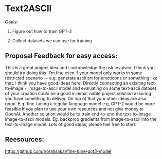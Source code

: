 # Text2ASCII


Goals: 

1. Figure out how to train GPT-3

2. Collect datasets we can use for training


## Proposal Feedback for easy access:

This is a great project idea and I acknowledge the risk involved. I think you should try doing this. I'm fine even if your model only works in some restricted scenario -- e.g. generate ascii art for emoticons or something like that. I think you have good ideas here. Directly connecting an exisiting text-to-image + image-to-ascii model and evaluating on some text-ascii dataset of your creation could be a good minimal viable project solution assuring you have something to deliver. On top of that your other ideas are also good. E.g. fine-tuning a regular language model e.g. GPT-2 would be more feasible if you plan to use your own resources and not give money to OpenAI. Another solution would be to train end-to-end the text-to-image image-to-ascii models. Eg. backprop gradients from image-to-ascii into the text-to-image model. Lots of good ideas, please feel free to start.

## Reesources:

https://github.com/norahsakal/fine-tune-gpt3-model
